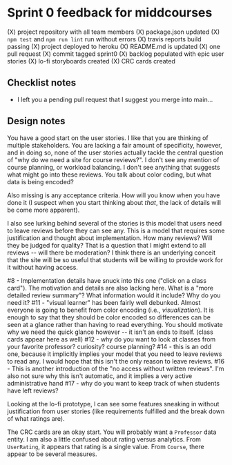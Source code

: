 # Sprint 0 feedback for middcourses



(X) project repository with all team members
(X) package.json updated
(X) `npm test` and `npm run lint` run without errors
(X) travis reports build passing
(X) project deployed to heroku
(X) README.md is updated
(X) one pull request
(X) commit tagged sprint0
(X) backlog populated with epic user stories
(X) lo-fi storyboards created
(X) CRC cards created

## Checklist notes

- I left you a pending pull request that I suggest you merge into main...


## Design notes



You have a good start on the user stories. I like that you are thinking of multiple stakeholders. You are lacking a fair amount of specificity, however, and in doing so, none of the user stories actually tackle the central question of "why do we need a site for course reviews?". I don't see any mention of course planning, or workload balancing. I don't see anything that suggests what might go into these reviews. You talk about color coding, but what data is being encoded? 

Also missing is any acceptance criteria. How will you know when you have done it (I suspect when you start thinking about _that_, the lack of details will be come more apparent).

I also see lurking behind several of the stories is this model that users need to leave reviews before they can see any. This is a model that requires some justification and thought about implementation. How many reviews? Will they be judged for quality? That is a question that I might extend to all reviews -- will there be moderation? I think there is an underlying conceit that the site will be so useful that students will be willing to provide work for it without having access.  

#8 - Implementation details have snuck into this one ("click on a class card"). The motivation and details are also lacking here. What is a "more detailed review summary"? What information would it include? Why do you need it?
#11 - "visual learner" has been fairly well debunked. Almost everyone is going to benefit from color encoding (i.e., _visualization_). It is enough to say that they should be color encoded so differences can be seen at a glance rather than having to read everything. You should motivate why we need the quick glance however -- it isn't an ends to itself. (class cards appear here as well)
#12 - why do you want to look at classes from your favorite professor? curiosity? course planning?
#14 - this is an odd one, because it implicitly implies your model that you need to leave reviews to read any. I would hope that this isn't the only reason to leave reviews. 
#16 - This is another introduction of the "no access without written reviews". I'm also not sure why this isn't automatic, and it implies a very active administrative hand
#17 - why do you want to keep track of when students have left reviews?


Looking at the lo-fi prototype, I can see some features sneaking in without justification from user stories (like requirements fulfilled and the break down of what ratings are).

The CRC cards are an okay start. You will probably want a `Professor` data entity. I am also a little confused about rating versus analytics. From `UserRating`, it appears that rating is a single value. From `Course`, there appear to be several measures. 